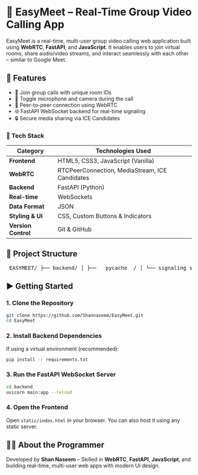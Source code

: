 # 🎥 EasyMeet – Real-Time Group Video Calling App

EasyMeet is a real-time, multi-user group video calling web application built using **WebRTC**, **FastAPI**, and **JavaScript**. It enables users to join virtual rooms, share audio/video streams, and interact seamlessly with each other – similar to Google Meet.


## 🚀 Features

- 🔗 Join group calls with unique room IDs
- 🎤 Toggle microphone and camera during the call
- 📶 Peer-to-peer connection using WebRTC
- 🌐 FastAPI WebSocket backend for real-time signaling
- 🔒 Secure media sharing via ICE Candidates



### 🚀 Tech Stack

| Category            | Technologies Used                              |
| ------------------- | ---------------------------------------------- |
| **Frontend**        | HTML5, CSS3, JavaScript (Vanilla)              |
| **WebRTC**          | RTCPeerConnection, MediaStream, ICE Candidates |
| **Backend**         | FastAPI (Python)                               |
| **Real-time**       | WebSockets                                     |
| **Data Format**     | JSON                                           |
| **Styling & UI**    |  CSS, Custom Buttons & Indicators              |
| **Version Control** | Git & GitHub                                   |



## 📁 Project Structure

<pre> EASYMEET/ ├── backend/ │ ├── __pycache__/ │ └── signaling_server.py ├── frontend/ │ ├── assets/ │ │ ├── css/ │ │ │ └── style.css │ │ └── js/ │ │ └── app.js │ ├── favicon.ico │ └── index.html ├── .gitignore └── README.md </pre>

## ▶️ Getting Started

### 1. Clone the Repository

```bash
git clone https://github.com/Shannaseem/EasyMeet.git
cd EasyMeet
```

### 2. Install Backend Dependencies

If using a virtual environment (recommended):

```bash
pip install -r requirements.txt
```

### 3. Run the FastAPI WebSocket Server

```bash
cd backend
uvicorn main:app --reload
```

### 4. Open the Frontend

Open `static/index.html` in your browser. You can also host it using any static server.



## 👨‍💻 About the Programmer

Developed by **Shan Naseem** – Skilled in **WebRTC**, **FastAPI**, **JavaScript**, and building real-time, multi-user web apps with modern UI design.
